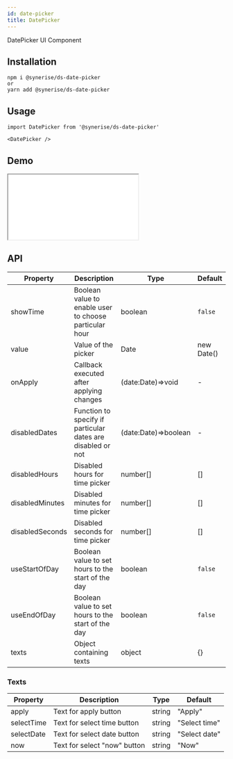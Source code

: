 ```yaml
---
id: date-picker
title: DatePicker
---
```


DatePicker UI Component

## Installation

```
npm i @synerise/ds-date-picker
or
yarn add @synerise/ds-date-picker
```

## Usage

```
import DatePicker from '@synerise/ds-date-picker'

<DatePicker />

```

## Demo

<iframe src="/storybook-static/iframe.html?id=components-date-picker--default"></iframe>

## API

| Property        | Description                                                 | Type                 | Default    |
| --------------- | ----------------------------------------------------------- | -------------------- | ---------- |
| showTime        | Boolean value to enable user to choose particular hour      | boolean              |`false`     |
| value           | Value of the picker                                         | Date                 | new Date() |
| onApply         | Callback executed after applying changes                    | (date:Date)=>void    | -          |
| disabledDates   | Function to specify if particular dates are disabled or not | (date:Date)=>boolean | -          |
| disabledHours   | Disabled hours for time picker                              | number[]             | []         |
| disabledMinutes | Disabled minutes for time picker                            | number[]             | []         |
| disabledSeconds | Disabled seconds for time picker                            | number[]             | []         |
| useStartOfDay   | Boolean value to set hours to the start of the day          | boolean              |`false`     |
| useEndOfDay     | Boolean value to set hours to the start of the day          | boolean              |`false`     |
| texts           | Object containing texts                                     | object               | {}         |

### Texts

| Property   | Description                  | Type   | Default       |
| ---------- | ---------------------------- | ------ | ------------- |
| apply      | Text for apply button        | string | "Apply"       |
| selectTime | Text for select time button  | string | "Select time" |
| selectDate | Text for select date button  | string | "Select date" |
| now        | Text for select "now" button | string | "Now"         |
